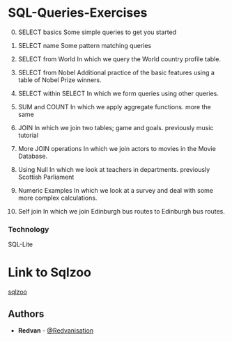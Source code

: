 # SQL-Queries-Exercises

0. SELECT basics
  Some simple queries to get you started
  
1. SELECT name
  Some pattern matching queries
  
2. SELECT from World
  In which we query the World country profile table.
  
3. SELECT from Nobel
  Additional practice of the basic features using a table of Nobel Prize winners.
  
4. SELECT within SELECT
  In which we form queries using other queries.
  
5. SUM and COUNT
  In which we apply aggregate functions. more the same
  
6. JOIN
  In which we join two tables; game and goals. previously music tutorial
  
7. More JOIN operations
  In which we join actors to movies in the Movie Database.
  
8. Using Null
  In which we look at teachers in departments. previously Scottish Parliament
  
8. Numeric Examples
  In which we look at a survey and deal with some more complex calculations.
  
9. Self join
  In which we join Edinburgh bus routes to Edinburgh bus routes.


### Technology

SQL-Lite

# Link to Sqlzoo
[sqlzoo](https://sqlzoo.net/wiki/SQL_Tutorial)


## Authors

* **Redvan** - [@Redvanisation](https://github.com/Redvanisation)
